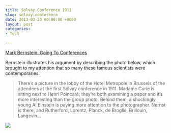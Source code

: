 ```yaml
---
title: Solvay Conference 1911
slug: solvay-conference
date: 2013-03-20 00:00:00 +0000
layout: post
categories: 
- Tech

---
```

[Mark Bernstein: Going To Conferences](http://www.markbernstein.org/Mar13/GoingToConferences.html)

Bernstein illustrates his argument by describing the photo below, which brought to my attention that so many these famous scientists were contemporaries.

> There&#x2019;s a picture in the lobby of the Hotel Metropole in Brussels of the attendees at the first Solvay conference in 1911. Madame Curie is sitting next to Henri Poincar&#xe9;; they&#x2019;re both examining a paper and it&#x2019;s more interesting than the group photo. Behind them, a shockingly young Al Einstein is paying more attention to the photographer. Nernst is there, and Rutherford, Lorentz, Planck, de Broglie, Brillouin, Langevin...

![](/assets/images/2014/02/800px-1911-Solvay-conference.jpg)
